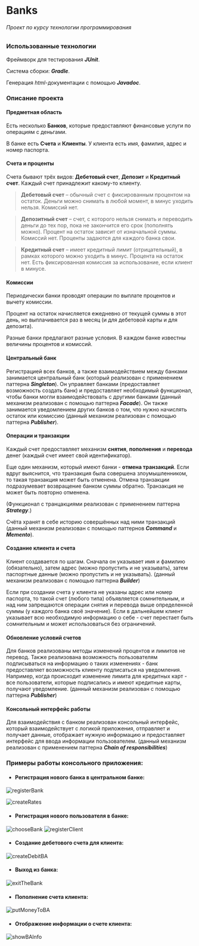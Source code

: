 # Banks
###### Проект по курсу технологии программирования

### Использованные технологии

Фреймворк для тестирования ***JUnit***.

Система сборки: ***Gradle***.

Генерация *html*-документации с помощью ***Javadoc***.


### Описание проекта

#### Предметная область

Есть несколько **Банков**, которые предоставляют финансовые услуги по операциям с деньгами.

В банке есть **Счета** и **Клиенты**. У клиента есть имя, фамилия, адрес и номер паспорта.

#### Счета и проценты

Счета бывают трёх видов: **Дебетовый счет**, **Депозит** и **Кредитный счет**. Каждый счет принадлежит какому-то клиенту.

> **Дебетовый счет** – обычный счет с фиксированным процентом на остаток. Деньги можно снимать в любой момент, в минус уходить нельзя. Комиссий нет.
>

> **Депозитный счет** – счет, с которого нельзя снимать и переводить деньги до тех пор, пока не закончится его срок (пополнять можно). Процент на остаток зависит от изначальной суммы. Комиссий нет. Проценты задаются для каждого банка свои.
>

> **Кредитный счет** – имеет кредитный лимит (отрицательный), в рамках которого можно уходить в минус. Процента на остаток нет. Есть фиксированная комиссия за использование, если клиент в минусе.
>

#### Комиссии

Периодически банки проводят операции по выплате процентов и вычету комиссии.

Процент на остаток начисляется ежедневно от текущей суммы в этот день, но выплачивается раз в месяц (и для дебетовой карты и для депозита).

Разные банки предлагают разные условия. В каждом банке известны величины процентов и комиссий.

#### Центральный банк

Регистрацией всех банков, а также взаимодействием между банками занимается центральный банк (который реализован с применением паттерна ***Singleton***). 
Он управляет банками (предоставляет возможность создать банк) и предоставляет необходимый функционал, чтобы банки могли взаимодействовать с другими банками (данный механизм реализован с помощью паттерна ***Facade***). 
Он также занимается уведомлением других банков о том, что нужно начислять остаток или комиссию (данный механизм реализован с помощью паттерна ***Publisher***).

#### Операции и транзакции

Каждый счет предоставляет механизм **снятия**, **пополнения** и **перевода** денег (каждый счет имеет свой идентификатор).

Еще один механизм, который имеют банки - **отмена транзакций**. Если вдруг выяснится, что транзакция была совершена злоумышленником, то такая транзакция может быть отменена. Отмена транзакции подразумевает возвращение банком суммы обратно. Транзакция не может быть повторно отменена.

(Функционал с транцакциями реализован с применением паттерна ***Strategy***.)

Счёта хранят в себе историю совершённых над ними транзакций (данный механизм реализован с помощью паттернов ***Command*** и ***Memento***).

#### Создание клиента и счета

Клиент создавается по шагам. Сначала он указывает имя и фамилию (обязательно), затем адрес (можно пропустить и не указывать), затем паспортные данные (можно пропустить и не указывать). (данный механизм реализован с помощью паттерна ***Builder***)

Если при создании счета у клиента не указаны адрес или номер паспорта, то такой счет (любого типа) объявляется сомнительным, и над ним запрещаются операции снятия и перевода выше определенной суммы (у каждого банка своё значение). Если в дальнейшем клиент указывает всю необходимую информацию о себе - счет перестает быть сомнительным и может использоваться без ограничений.

#### Обновление условий счетов

Для банков реализованы методы изменений процентов и лимитов не перевод. Также реализована возможность пользователям подписываться на информацию о таких изменениях - банк предоставляет возможность клиенту подписаться на уведомления. Например, когда происходит изменение лимита для кредитных карт - все пользователи, которые подписались и имеют кредитные карты, получают уведомление. (данный механизм реализован с помощью паттерна ***Publisher***)

#### Консольный интерфейс работы

Для взаимодействия с банком реализован консольный интерфейс, который взаимодействует с логикой приложения, отправляет и получает данные, отображает нужную информацию и предоставляет интерфейс для ввода информации пользователем. (данный механизм реализован с применением паттерна ***Chain of responsibilities***)

### Примеры работы консольного приложения:
- #### Регистрация нового банка в центральном банке:

![registerBank](https://github.com/NadezhdaShilaeva/Banks/blob/main/test_imgs/registerBank_1.png)

![createRates](https://github.com/NadezhdaShilaeva/Banks/blob/main/test_imgs/createRates_2.png)

- #### Регистрация нового пользователя в банке:

![chooseBank](https://github.com/NadezhdaShilaeva/Banks/blob/main/test_imgs/chooseBank_3.png)
![registerClient](https://github.com/NadezhdaShilaeva/Banks/blob/main/test_imgs/registerClient_4.png)

- #### Создание дебетового счета для клиента:

![createDebitBA](https://github.com/NadezhdaShilaeva/Banks/blob/main/test_imgs/createDebitBA_5.png)

- #### Выход из банка:

![exitTheBank](https://github.com/NadezhdaShilaeva/Banks/blob/main/test_imgs/exitTheBank_6.png)

- #### Пополнение счета клиента:

![putMoneyToBA](https://github.com/NadezhdaShilaeva/Banks/blob/main/test_imgs/putMoneyToBA_7.png)

- #### Отображение информации о счете клиента:

![showBAInfo](https://github.com/NadezhdaShilaeva/Banks/blob/main/test_imgs/showBAInfo_8.png)